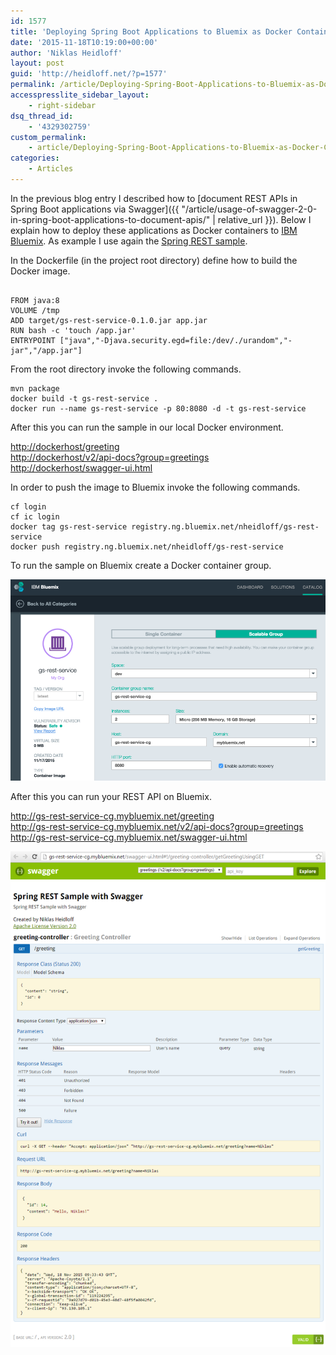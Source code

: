```yaml
---
id: 1577
title: 'Deploying Spring Boot Applications to Bluemix as Docker Containers'
date: '2015-11-18T10:19:00+00:00'
author: 'Niklas Heidloff'
layout: post
guid: 'http://heidloff.net/?p=1577'
permalink: /article/Deploying-Spring-Boot-Applications-to-Bluemix-as-Docker-Containers/
accesspresslite_sidebar_layout:
    - right-sidebar
dsq_thread_id:
    - '4329302759'
custom_permalink:
    - article/Deploying-Spring-Boot-Applications-to-Bluemix-as-Docker-Containers/
categories:
    - Articles
---
```


In the previous blog entry I described how to [document REST APIs in Spring Boot applications via Swagger]({{ "/article/usage-of-swagger-2-0-in-spring-boot-applications-to-document-apis/" | relative_url }}). Below I explain how to deploy these applications as Docker containers to [IBM Bluemix](https://bluemix.net). As example I use again the [Spring REST sample](https://spring.io/guides/gs/rest-service/).

In the Dockerfile (in the project root directory) define how to build the Docker image.

```

FROM java:8
VOLUME /tmp
ADD target/gs-rest-service-0.1.0.jar app.jar
RUN bash -c 'touch /app.jar'
ENTRYPOINT ["java","-Djava.security.egd=file:/dev/./urandom","-jar","/app.jar"]
```

From the root directory invoke the following commands.

```
mvn package
docker build -t gs-rest-service . 
docker run --name gs-rest-service -p 80:8080 -d -t gs-rest-service
```

After this you can run the sample in our local Docker environment.

<http://dockerhost/greeting>  
<http://dockerhost/v2/api-docs?group=greetings>  
<http://dockerhost/swagger-ui.html>

In order to push the image to Bluemix invoke the following commands.

```
cf login
cf ic login
docker tag gs-rest-service registry.ng.bluemix.net/nheidloff/gs-rest-service
docker push registry.ng.bluemix.net/nheidloff/gs-rest-service
```

To run the sample on Bluemix create a Docker container group.

![image](/assets/img/2015/11/springswaggerdockerbluemix1.png)

After this you can run your REST API on Bluemix.

<http://gs-rest-service-cg.mybluemix.net/greeting>  
<http://gs-rest-service-cg.mybluemix.net/v2/api-docs?group=greetings>  
<http://gs-rest-service-cg.mybluemix.net/swagger-ui.html>

![image](/assets/img/2015/11/springswaggerdockerbluemix2.png)